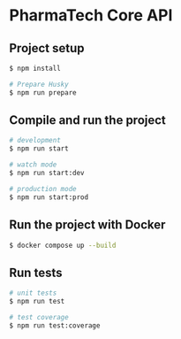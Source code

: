 # PharmaTech Core API

## Project setup

```bash
$ npm install

# Prepare Husky
$ npm run prepare
```

## Compile and run the project

```bash
# development
$ npm run start

# watch mode
$ npm run start:dev

# production mode
$ npm run start:prod
```

## Run the project with Docker
```bash
$ docker compose up --build
```

## Run tests

```bash
# unit tests
$ npm run test

# test coverage
$ npm run test:coverage
```
